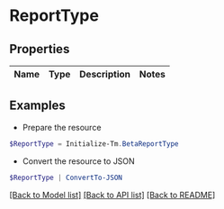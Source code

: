 # ReportType
## Properties

Name | Type | Description | Notes
------------ | ------------- | ------------- | -------------

## Examples

- Prepare the resource
```powershell
$ReportType = Initialize-Tm.BetaReportType 
```

- Convert the resource to JSON
```powershell
$ReportType | ConvertTo-JSON
```

[[Back to Model list]](../README.md#documentation-for-models) [[Back to API list]](../README.md#documentation-for-api-endpoints) [[Back to README]](../README.md)

